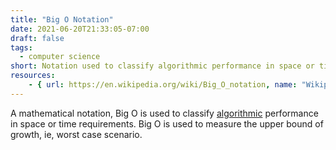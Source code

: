 ```yaml
---
title: "Big O Notation"
date: 2021-06-20T21:33:05-07:00
draft: false
tags:
  - computer science
short: Notation used to classify algorithmic performance in space or time requirements.
resources:
    - { url: https://en.wikipedia.org/wiki/Big_O_notation, name: "Wikipedia" }
---
```


A mathematical notation, Big O is used to classify [algorithmic](#algorithm) performance in space or time requirements. Big O is used to measure the upper bound of growth, ie, worst case scenario.
